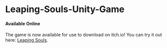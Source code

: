 # Leaping-Souls-Unity-Game

#### Available Online

The game is now available for use to download on itch.io! You can try it out here: [Leaping Souls](https://chris91s.itch.io/leaping-souls).
